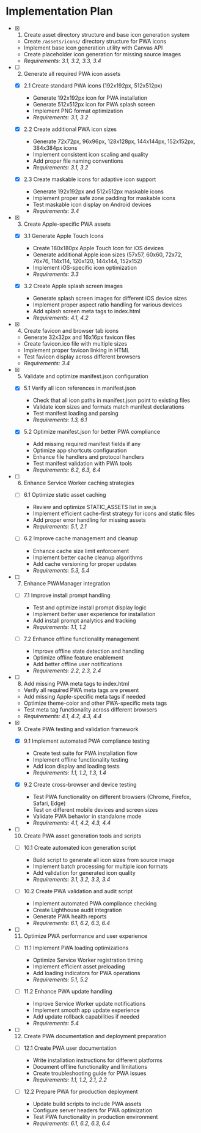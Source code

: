 # Implementation Plan

- [x] 1. Create asset directory structure and base icon generation system
  - Create `/assets/icons/` directory structure for PWA icons
  - Implement base icon generation utility with Canvas API
  - Create placeholder icon generation for missing source images
  - _Requirements: 3.1, 3.2, 3.3, 3.4_

- [ ] 2. Generate all required PWA icon assets
  - [x] 2.1 Create standard PWA icons (192x192px, 512x512px)
    - Generate 192x192px icon for PWA installation
    - Generate 512x512px icon for PWA splash screen
    - Implement PNG format optimization
    - _Requirements: 3.1, 3.2_

  - [x] 2.2 Create additional PWA icon sizes
    - Generate 72x72px, 96x96px, 128x128px, 144x144px, 152x152px, 384x384px icons
    - Implement consistent icon scaling and quality
    - Add proper file naming conventions
    - _Requirements: 3.1, 3.2_

  - [x] 2.3 Create maskable icons for adaptive icon support
    - Generate 192x192px and 512x512px maskable icons
    - Implement proper safe zone padding for maskable icons
    - Test maskable icon display on Android devices
    - _Requirements: 3.4_

- [x] 3. Create Apple-specific PWA assets
  - [x] 3.1 Generate Apple Touch Icons
    - Create 180x180px Apple Touch Icon for iOS devices
    - Generate additional Apple icon sizes (57x57, 60x60, 72x72, 76x76, 114x114, 120x120, 144x144, 152x152)
    - Implement iOS-specific icon optimization
    - _Requirements: 3.3_

  - [x] 3.2 Create Apple splash screen images
    - Generate splash screen images for different iOS device sizes
    - Implement proper aspect ratio handling for various devices
    - Add splash screen meta tags to index.html
    - _Requirements: 4.1, 4.2_

- [x] 4. Create favicon and browser tab icons
  - Generate 32x32px and 16x16px favicon files
  - Create favicon.ico file with multiple sizes
  - Implement proper favicon linking in HTML
  - Test favicon display across different browsers
  - _Requirements: 3.4_

- [x] 5. Validate and optimize manifest.json configuration
  - [x] 5.1 Verify all icon references in manifest.json
    - Check that all icon paths in manifest.json point to existing files
    - Validate icon sizes and formats match manifest declarations
    - Test manifest loading and parsing
    - _Requirements: 1.3, 6.1_

  - [x] 5.2 Optimize manifest.json for better PWA compliance
    - Add missing required manifest fields if any
    - Optimize app shortcuts configuration
    - Enhance file handlers and protocol handlers
    - Test manifest validation with PWA tools
    - _Requirements: 6.2, 6.3, 6.4_

- [ ] 6. Enhance Service Worker caching strategies
  - [ ] 6.1 Optimize static asset caching
    - Review and optimize STATIC_ASSETS list in sw.js
    - Implement efficient cache-first strategy for icons and static files
    - Add proper error handling for missing assets
    - _Requirements: 5.1, 2.1_

  - [ ] 6.2 Improve cache management and cleanup
    - Enhance cache size limit enforcement
    - Implement better cache cleanup algorithms
    - Add cache versioning for proper updates
    - _Requirements: 5.3, 5.4_

- [ ] 7. Enhance PWAManager integration
  - [ ] 7.1 Improve install prompt handling
    - Test and optimize install prompt display logic
    - Implement better user experience for installation
    - Add install prompt analytics and tracking
    - _Requirements: 1.1, 1.2_

  - [ ] 7.2 Enhance offline functionality management
    - Improve offline state detection and handling
    - Optimize offline feature enablement
    - Add better offline user notifications
    - _Requirements: 2.2, 2.3, 2.4_

- [ ] 8. Add missing PWA meta tags to index.html
  - Verify all required PWA meta tags are present
  - Add missing Apple-specific meta tags if needed
  - Optimize theme-color and other PWA-specific meta tags
  - Test meta tag functionality across different browsers
  - _Requirements: 4.1, 4.2, 4.3, 4.4_

- [x] 9. Create PWA testing and validation framework
  - [x] 9.1 Implement automated PWA compliance testing
    - Create test suite for PWA installation flow
    - Implement offline functionality testing
    - Add icon display and loading tests
    - _Requirements: 1.1, 1.2, 1.3, 1.4_

  - [x] 9.2 Create cross-browser and device testing
    - Test PWA functionality on different browsers (Chrome, Firefox, Safari, Edge)
    - Test on different mobile devices and screen sizes
    - Validate PWA behavior in standalone mode
    - _Requirements: 4.1, 4.2, 4.3, 4.4_

- [ ] 10. Create PWA asset generation tools and scripts
  - [ ] 10.1 Create automated icon generation script
    - Build script to generate all icon sizes from source image
    - Implement batch processing for multiple icon formats
    - Add validation for generated icon quality
    - _Requirements: 3.1, 3.2, 3.3, 3.4_

  - [ ] 10.2 Create PWA validation and audit script
    - Implement automated PWA compliance checking
    - Create Lighthouse audit integration
    - Generate PWA health reports
    - _Requirements: 6.1, 6.2, 6.3, 6.4_

- [ ] 11. Optimize PWA performance and user experience
  - [ ] 11.1 Implement PWA loading optimizations
    - Optimize Service Worker registration timing
    - Implement efficient asset preloading
    - Add loading indicators for PWA operations
    - _Requirements: 5.1, 5.2_

  - [ ] 11.2 Enhance PWA update handling
    - Improve Service Worker update notifications
    - Implement smooth app update experience
    - Add update rollback capabilities if needed
    - _Requirements: 5.4_

- [ ] 12. Create PWA documentation and deployment preparation
  - [ ] 12.1 Create PWA user documentation
    - Write installation instructions for different platforms
    - Document offline functionality and limitations
    - Create troubleshooting guide for PWA issues
    - _Requirements: 1.1, 1.2, 2.1, 2.2_

  - [ ] 12.2 Prepare PWA for production deployment
    - Update build scripts to include PWA assets
    - Configure server headers for PWA optimization
    - Test PWA functionality in production environment
    - _Requirements: 6.1, 6.2, 6.3, 6.4_